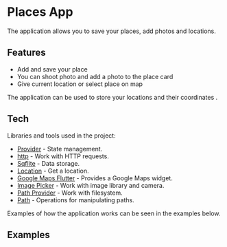 # Places App


The application allows you to save your places, add photos and locations.


## Features

- Add and save your place
- You can shoot photo and add a photo to the place card 
- Give current location or select place on map

The application can be used to store your locations and their coordinates .





## Tech

Libraries and tools used in the project:

- [Provider](https://pub.dev/packages/provider) - State management.
- [http](https://pub.dev/packages/http) - Work with HTTP requests.
- [Sqflite](https://pub.dev/packages/sqflite) - Data storage.
- [Location](https://pub.dev/packages/location) - Get a location.
- [Google Maps Flutter](https://pub.dev/packages/google_maps_flutter) -  Provides a Google Maps widget.
- [Image Picker](https://pub.dev/packages/image_picker) - Work with image library and camera.
- [Path Provider](https://pub.dev/packages/path_provider) - Work with filesystem.
- [Path](https://pub.dev/packages/path) - Operations for manipulating paths.
 

Examples of how the application works can be seen in the examples below. 




## Examples
